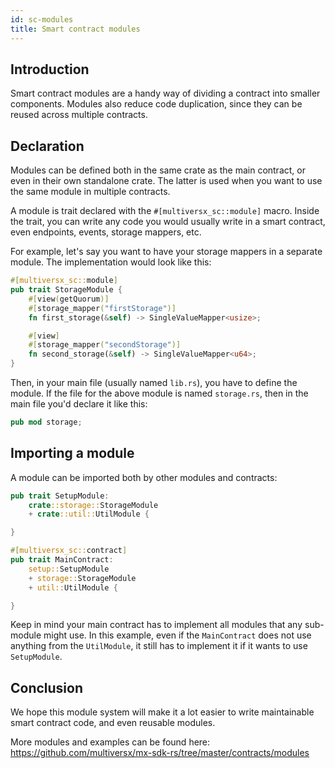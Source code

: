 ```yaml
---
id: sc-modules
title: Smart contract modules
---
```


[comment]: # (mx-context)

[comment]: # (mx-context)

## Introduction

Smart contract modules are a handy way of dividing a contract into smaller components. Modules also reduce code duplication, since they can be reused across multiple contracts.

[comment]: # (mx-context)

## Declaration

Modules can be defined both in the same crate as the main contract, or even in their own standalone crate. The latter is used when you want to use the same module in multiple contracts.

A module is trait declared with the `#[multiversx_sc::module]` macro. Inside the trait, you can write any code you would usually write in a smart contract, even endpoints, events, storage mappers, etc.

For example, let's say you want to have your storage mappers in a separate module. The implementation would look like this:

```rust
#[multiversx_sc::module]
pub trait StorageModule {
    #[view(getQuorum)]
    #[storage_mapper("firstStorage")]
    fn first_storage(&self) -> SingleValueMapper<usize>;

    #[view]
    #[storage_mapper("secondStorage")]
    fn second_storage(&self) -> SingleValueMapper<u64>;
}
```

Then, in your main file (usually named `lib.rs`), you have to define the module. If the file for the above module is named `storage.rs`, then in the main file you'd declare it like this:

```rust
pub mod storage;
```

[comment]: # (mx-context)

## Importing a module

A module can be imported both by other modules and contracts:

```rust
pub trait SetupModule:
    crate::storage::StorageModule
    + crate::util::UtilModule {

}
```

```rust
#[multiversx_sc::contract]
pub trait MainContract:
    setup::SetupModule
    + storage::StorageModule
    + util::UtilModule {

}
```

Keep in mind your main contract has to implement all modules that any sub-module might use. In this example, even if the `MainContract` does not use anything from the `UtilModule`, it still has to implement it if it wants to use `SetupModule`.

[comment]: # (mx-context)

## Conclusion

We hope this module system will make it a lot easier to write maintainable smart contract code, and even reusable modules.

More modules and examples can be found here: https://github.com/multiversx/mx-sdk-rs/tree/master/contracts/modules
